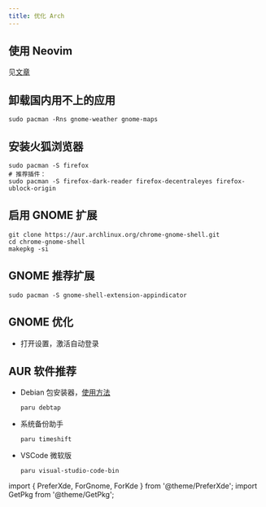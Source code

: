 ```yaml
---
title: 优化 Arch
---
```


## 使用 Neovim

见<a href="/docs/devenv/neovim" target="_blank">文章</a>

## 卸载国内用不上的应用

    sudo pacman -Rns gnome-weather gnome-maps

## 安装火狐浏览器

```shell
sudo pacman -S firefox
# 推荐插件：
sudo pacman -S firefox-dark-reader firefox-decentraleyes firefox-ublock-origin
```

 <PreferXde gnome kde hideSelector>
<ForGnome>

## 启用 GNOME 扩展

```shell
git clone https://aur.archlinux.org/chrome-gnome-shell.git
cd chrome-gnome-shell
makepkg -si
```

## GNOME 推荐扩展

```shell
sudo pacman -S gnome-shell-extension-appindicator
```

## GNOME 优化

- 打开设置，激活自动登录

</ForGnome>
</PreferXde>

## AUR 软件推荐

- Debian 包安装器，[使用方法](https://www.jianshu.com/p/900dc8a0ecff)

      paru debtap

- 系统备份助手

      paru timeshift

- VSCode 微软版

      paru visual-studio-code-bin

import {
PreferXde,
ForGnome,
ForKde
} from '@theme/PreferXde';
import GetPkg from '@theme/GetPkg';
